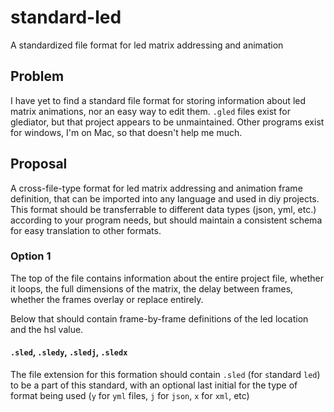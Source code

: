 # standard-led
A standardized file format for led matrix addressing and animation

## Problem
I have yet to find a standard file format for storing information about led matrix animations, nor an easy way to edit them. `.gled` files exist for glediator, but that project appears to be unmaintained. Other programs exist for windows, I'm on Mac, so that doesn't help me much. 

## Proposal
A cross-file-type format for led matrix addressing and animation frame definition, that can be imported into any language and used in diy projects. This format should be transferrable to different data types (json, yml, etc.) according to your program needs, but should maintain a consistent schema for easy translation to other formats.

### Option 1
The top of the file contains information about the entire project file, whether it loops, the full dimensions of the matrix, the delay between frames, whether the frames overlay or replace entirely.

Below that should contain frame-by-frame definitions of the led location and the hsl value.

#### `.sled`, `.sledy`, `.sledj`, `.sledx`
The file extension for this formation should contain `.sled` (for `s`tandard `led`) to be a part of this standard, with an optional last initial for the type of format being used (`y` for `yml` files, `j` for `json`, `x` for `xml`, etc)
